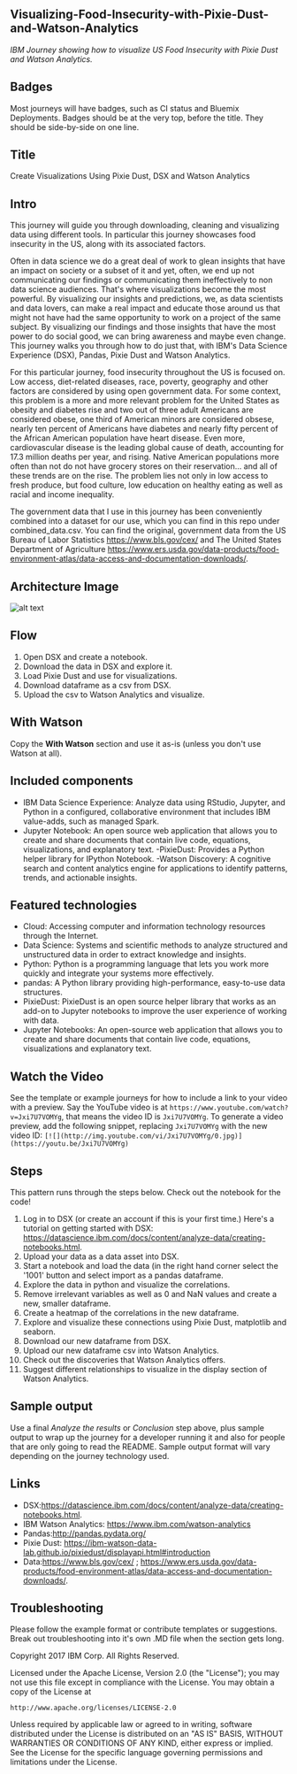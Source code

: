 
## Visualizing-Food-Insecurity-with-Pixie-Dust-and-Watson-Analytics
_IBM Journey showing how to visualize US Food Insecurity with Pixie Dust and Watson Analytics._

## Badges

Most journeys will have badges, such as CI status and Bluemix Deployments. Badges should be at the very top, before the title. They should be side-by-side on one line.

## Title

Create Visualizations Using Pixie Dust, DSX and Watson Analytics

## Intro

This journey will guide you through downloading, cleaning and visualizing data using different tools. In particular this journey showcases food insecurity in the US, along with its associated factors.

Often in data science we do a great deal of work to glean insights that have an impact on society or a subset of it and yet, often, we end up not communicating our findings or communicating them ineffectively to non data science audiences. That's where visualizations become the most powerful. By visualizing our insights and predictions, we, as data scientists and data lovers, can make a real impact and educate those around us that might not have had the same opportunity to work on a project of the same subject. By visualizing our findings and those insights that have the most power to do social good, we can bring awareness and maybe even change. This journey walks you through how to do just that, with IBM's Data Science Experience (DSX), Pandas, Pixie Dust and Watson Analytics.

For this particular journey, food insecurity throughout the US is focused on. Low access, diet-related diseases, race, poverty, geography and other factors are considered by using open government data. For some context, this problem is a more and more relevant problem for the United States as obesity and diabetes rise and two out of three adult Americans are considered obese, one third of American minors are considered obsese, nearly ten percent of Americans have diabetes and nearly fifty percent of the African American population have heart disease. Even more, cardiovascular disease is the leading global cause of death, accounting for 17.3 million deaths per year, and rising. Native American populations more often than not do not have grocery stores on their reservation... and all of these trends are on the rise. The problem lies not only in low access to fresh produce, but food culture, low education on healthy eating as well as racial and income inequality.

The government data that I use in this journey has been conveniently combined into a dataset for our use, which you can find in this repo under combined_data.csv. You can find the original, government data from the US Bureau of Labor Statistics https://www.bls.gov/cex/ and The United States Department of Agriculture https://www.ers.usda.gov/data-products/food-environment-atlas/data-access-and-documentation-downloads/.

## Architecture Image

![alt text](https://github.com/MadisonJMyers/Visualizing-Food-Insecurity-with-Pixie-Dust-and-Watson-Analytics/blob/master/images/Architecture.png)

## Flow

1. Open DSX and create a notebook.
2. Download the data in DSX and explore it.
3. Load Pixie Dust and use for visualizations.
4. Download dataframe as a csv from DSX.
5. Upload the csv to Watson Analytics and visualize.

## With Watson

Copy the **With Watson** section and use it as-is (unless you don't use Watson at all).

## Included components

 - IBM Data Science Experience: Analyze data using RStudio, Jupyter, and Python in a configured, collaborative environment that includes IBM value-adds, such as managed Spark.
 - Jupyter Notebook: An open source web application that allows you to create and share documents that contain live code, equations, visualizations, and explanatory text.
 -PixieDust: Provides a Python helper library for IPython Notebook.
 -Watson Discovery: A cognitive search and content analytics engine for applications to identify patterns, trends, and actionable insights.

## Featured technologies

 - Cloud: Accessing computer and information technology resources through the Internet.
 - Data Science: Systems and scientific methods to analyze structured and unstructured data in order to extract knowledge and insights.
 - Python: Python is a programming language that lets you work more quickly and integrate your systems more effectively.
 - pandas: A Python library providing high-performance, easy-to-use data structures.
 - PixieDust: PixieDust is an open source helper library that works as an add-on to Jupyter notebooks to improve the user experience of working with data.
 - Jupyter Notebooks: An open-source web application that allows you to create and share documents that contain live code, equations, visualizations and explanatory text.

## Watch the Video

See the template or example journeys for how to include a link to your video with a preview. Say the YouTube video is at `https://www.youtube.com/watch?v=Jxi7U7VOMYg`, that means the video ID is `Jxi7U7VOMYg`. To generate a video preview, add the following snippet, replacing `Jxi7U7VOMYg` with the new video ID:  ``[![](http://img.youtube.com/vi/Jxi7U7VOMYg/0.jpg)](https://youtu.be/Jxi7U7VOMYg)``

## Steps

This pattern runs through the steps below. Check out the notebook for the code!

1. Log in to DSX (or create an account if this is your first time.) Here's a tutorial on getting started with DSX: https://datascience.ibm.com/docs/content/analyze-data/creating-notebooks.html.
2. Upload your data as a data asset into DSX.
3. Start a notebook and load the data (in the right hand corner select the '1001' button and select import as a pandas dataframe.
4. Explore the data in python and visualize the correlations.
5. Remove irrelevant variables as well as 0 and NaN values and create a new, smaller dataframe.
6. Create a heatmap of the correlations in the new dataframe.
7. Explore and visualize these connections using Pixie Dust, matplotlib and seaborn.
8. Download our new dataframe from DSX.
9. Upload our new dataframe csv into Watson Analytics.
10. Check out the discoveries that Watson Analytics offers.
11. Suggest different relationships to visualize in the display section of Watson Analytics.


## Sample output

Use a final _Analyze the results_ or _Conclusion_ step above, plus sample output to wrap up the journey for a developer running it and also for people that are only going to read the README. Sample output format will vary depending on the journey technology used.

## Links

 - DSX:https://datascience.ibm.com/docs/content/analyze-data/creating-notebooks.html.
 - IBM Watson Analytics: https://www.ibm.com/watson-analytics
 - Pandas:http://pandas.pydata.org/
 - Pixie Dust: https://ibm-watson-data-lab.github.io/pixiedust/displayapi.html#introduction
 - Data:https://www.bls.gov/cex/ ; https://www.ers.usda.gov/data-products/food-environment-atlas/data-access-and-documentation-downloads/.


## Troubleshooting

Please follow the example format or contribute templates or suggestions. Break out troubleshooting into it's own .MD file when the section gets long.



Copyright 2017 IBM Corp. All Rights Reserved.

Licensed under the Apache License, Version 2.0 (the "License"); you may not use this file except in compliance with the License. You may obtain a copy of the License at

   ```http://www.apache.org/licenses/LICENSE-2.0```

Unless required by applicable law or agreed to in writing, software distributed under the License is distributed on an "AS IS" BASIS, WITHOUT WARRANTIES OR CONDITIONS OF ANY KIND, either express or implied. See the License for the specific language governing permissions and limitations under the License.
